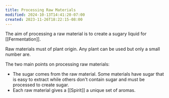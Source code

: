 ```yaml
---
title: Processing Raw Materials
modified: 2024-10-13T14:41:20-07:00
created: 2023-11-26T18:22:15-08:00
---
```

The aim of processing a raw material is to create a sugary liquid for [[Fermentation]].

Raw materials must of plant origin. Any plant can be used but only a small number are.

The two main points on processing raw materials: 
- The sugar comes from the raw material. Some materials have sugar that is easy to extract while others don't contain sugar and must be processed to create sugar.
- Each raw material gives a [[Spirit]] a unique set of aromas.